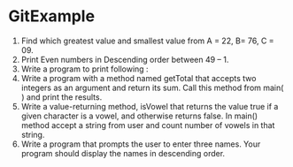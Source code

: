 # GitExample
1.	Find which greatest value and smallest value from A = 22, B= 76, C = 09.
2.	Print Even numbers in Descending order between 49 – 1.
3.	Write a program to print following :  
4.	Write a program with a method named getTotal that accepts two integers as an argument and return its sum. Call this method from main( ) and print the results.
5.	Write a value-returning method, isVowel that returns the value true if a given character is a vowel, and otherwise returns false. In main() method accept a string from user and count number of vowels in that string.
6.	Write a program that prompts the user to enter three names. Your program should display the names in descending order.
